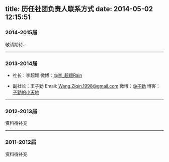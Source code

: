 title: 历任社团负责人联系方式
date: 2014-05-02 12:15:51
---

### 2014-2015届

敬请期待...

-----

### 2013-2014届

* 社长：李超颖
微博：[@李_超颖Rain](http://weibo.com/u/2010295323)

* 副社长：王子勤
Email: <Wang.Ziqin.1998@gmail.com>
微博：[@子勤](http://t.qq.com/wangziqin8323)
博客：[子勤的小天地](http://ziqin.gitcafe.com/)

-----

### 2012-2013届

资料待补充

-----

### 2011-2012届

资料待补充